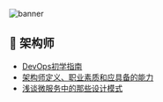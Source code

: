 ![banner](https://rameosu.github.io/jspai/assets/rameo/jspai.jpg)

## 📝 架构师
- [DevOps初学指南](/Architect/DevOps初学指南.md)
- [架构师定义、职业素质和应具备的能力](/Architect/架构师定义、职业素质和应具备的能力.md)
- [浅谈微服务中的那些设计模式](/Architect/浅谈微服务中的那些设计模式.md)

